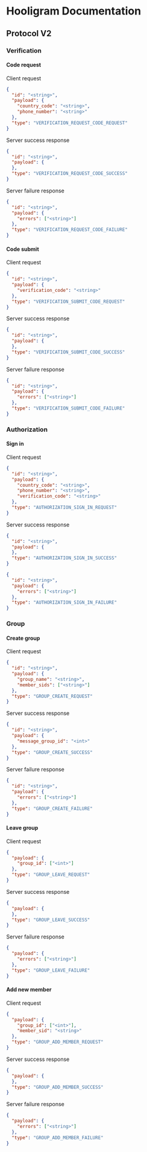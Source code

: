 # Hooligram Documentation

## Protocol V2

### Verification

#### Code request

Client request

```json
{
  "id": "<string>",
  "payload": {
    "country_code": "<string>",
    "phone_number": "<string>"
  },
  "type": "VERIFICATION_REQUEST_CODE_REQUEST"
}
```

Server success response

```json
{
  "id": "<string>",
  "payload": {
  },
  "type": "VERIFICATION_REQUEST_CODE_SUCCESS"
}
```

Server failure response

```json
{
  "id": "<string>",
  "payload": {
    "errors": ["<string>"]
  },
  "type": "VERIFICATION_REQUEST_CODE_FAILURE"
}
```

#### Code submit

Client request

```json
{
  "id": "<string>",
  "payload": {
    "verification_code": "<string>"
  },
  "type": "VERIFICATION_SUBMIT_CODE_REQUEST"
}
```

Server success response

```json
{
  "id": "<string>",
  "payload": {
  },
  "type": "VERIFICATION_SUBMIT_CODE_SUCCESS"
}
```

Server failure response

```json
{
  "id": "<string>",
  "payload": {
    "errors": ["<string>"]
  },
  "type": "VERIFICATION_SUBMIT_CODE_FAILURE"
}
```

### Authorization

#### Sign in

Client request

```json
{
  "id": "<string>",
  "payload": {
    "country_code": "<string>",
    "phone_number": "<string>",
    "verification_code": "<string>"
  },
  "type": "AUTHORIZATION_SIGN_IN_REQUEST"
}
```

Server success response

```json
{
  "id": "<string>",
  "payload": {
  },
  "type": "AUTHORIZATION_SIGN_IN_SUCCESS"
}
```

```json
{
  "id": "<string>",
  "payload": {
    "errors": ["<string>"]
  },
  "type": "AUTHORIZATION_SIGN_IN_FAILURE"
}
```

### Group

#### Create group

Client request

```json
{
  "id": "<string>",
  "payload": {
    "group_name": "<string>",
    "member_sids": ["<string>"]
  },
  "type": "GROUP_CREATE_REQUEST"
}
```

Server success response

```json
{
  "id": "<string>",
  "payload": {
    "message_group_id": "<int>"
  },
  "type": "GROUP_CREATE_SUCCESS"
}
```

Server failure response

```json
{
  "id": "<string>",
  "payload": {
    "errors": ["<string>"]
  },
  "type": "GROUP_CREATE_FAILURE"
}
```

#### Leave group

Client request

```json
{
  "payload": {
    "group_id": ["<int>"]
  },
  "type": "GROUP_LEAVE_REQUEST"
}
```

Server success response

```json
{
  "payload": {
  },
  "type": "GROUP_LEAVE_SUCCESS"
}
```

Server failure response

```json
{
  "payload": {
    "errors": ["<string>"]
  },
  "type": "GROUP_LEAVE_FAILURE"
}
```

#### Add new member

Client request

```json
{
  "payload": {
    "group_id": ["<int>"],
    "member_sid": "<string>"
  },
  "type": "GROUP_ADD_MEMBER_REQUEST"
}
```

Server success response

```json
{
  "payload": {
  },
  "type": "GROUP_ADD_MEMBER_SUCCESS"
}
```

Server failure response

```json
{
  "payload": {
    "errors": ["<string>"]
  },
  "type": "GROUP_ADD_MEMBER_FAILURE"
}
```
